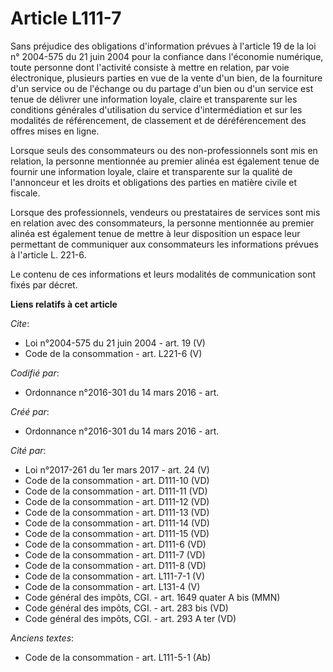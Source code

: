 # Article L111-7

Sans préjudice des obligations d'information prévues à l'article 19 de la loi n° 2004-575 du 21 juin 2004 pour la confiance
dans l'économie numérique, toute personne dont l'activité consiste à mettre en relation, par voie électronique, plusieurs
parties en vue de la vente d'un bien, de la fourniture d'un service ou de l'échange ou du partage d'un bien ou d'un service
est tenue de délivrer une information loyale, claire et transparente sur les conditions générales d'utilisation du service
d'intermédiation et sur les modalités de référencement, de classement et de déréférencement des offres mises en ligne. 

Lorsque seuls des consommateurs ou des non-professionnels sont mis en relation, la personne mentionnée au premier alinéa est
également tenue de fournir une information loyale, claire et transparente sur la qualité de l'annonceur et les droits et
obligations des parties en matière civile et fiscale. 

Lorsque des professionnels, vendeurs ou prestataires de services sont mis en relation avec des consommateurs, la personne
mentionnée au premier alinéa est également tenue de mettre à leur disposition un espace leur permettant de communiquer aux
consommateurs les informations prévues à l'article L. 221-6. 

Le contenu de ces informations et leurs modalités de communication sont fixés par décret.

**Liens relatifs à cet article**

_Cite_:

  - Loi n°2004-575 du 21 juin 2004 - art. 19 (V)
  - Code de la consommation - art. L221-6 (V)

_Codifié par_:

  - Ordonnance n°2016-301 du 14 mars 2016 - art.

_Créé par_:

  - Ordonnance n°2016-301 du 14 mars 2016 - art.

_Cité par_:

  - Loi n°2017-261 du 1er mars 2017 - art. 24 (V)
  - Code de la consommation - art. D111-10 (VD)
  - Code de la consommation - art. D111-11 (VD)
  - Code de la consommation - art. D111-12 (VD)
  - Code de la consommation - art. D111-13 (VD)
  - Code de la consommation - art. D111-14 (VD)
  - Code de la consommation - art. D111-15 (VD)
  - Code de la consommation - art. D111-6 (VD)
  - Code de la consommation - art. D111-7 (VD)
  - Code de la consommation - art. D111-8 (VD)
  - Code de la consommation - art. L111-7-1 (V)
  - Code de la consommation - art. L131-4 (V)
  - Code général des impôts, CGI. - art. 1649 quater A bis (MMN)
  - Code général des impôts, CGI. - art. 283 bis (VD)
  - Code général des impôts, CGI. - art. 293 A ter  (VD)

_Anciens textes_:

  - Code de la consommation - art. L111-5-1 (Ab)
